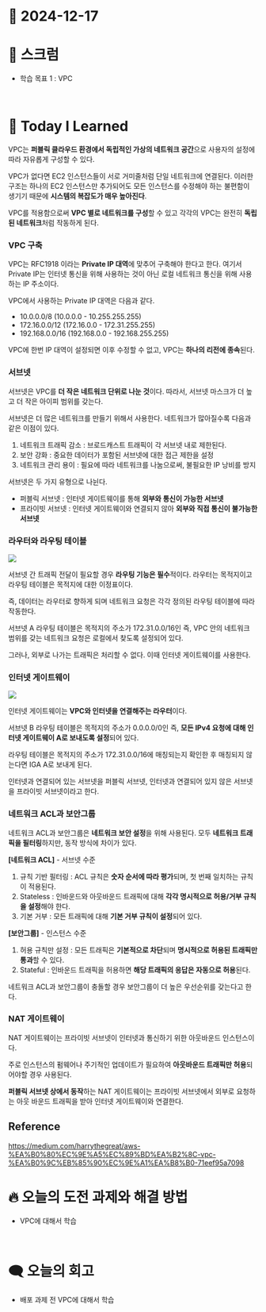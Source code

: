 # 📆 2024-12-17

# 🔔 스크럼

- 학습 목표 1 : VPC
<br/>

# 🚀 Today I Learned

VPC는 **퍼블릭 클라우드 환경에서 독립적인 가상의 네트워크 공간**으로 사용자의 설정에 따라 자유롭게 구성할 수 있다.

VPC가 없다면 EC2 인스턴스들이 서로 거미줄처럼 단일 네트워크에 연결된다. 이러한 구조는 하나의 EC2 인스턴스만 추가되어도 모든 인스턴스를 수정해야 하는 불편함이 생기기 때문에 **시스템의 복잡도가 매우 높아진다**.

VPC를 적용함으로써 **VPC 별로 네트워크를 구성**할 수 있고 각각의 VPC는 완전히 **독립된 네트워크**처럼 작동하게 된다.


### VPC 구축

VPC는 RFC1918 이라는 **Private IP 대역**에 맞추어 구축해야 한다고 한다. 여기서 Private IP는 인터넷 통신을 위해 사용하는 것이 아닌 로컬 네트워크 통신을 위해 사용하는 IP 주소이다. 

VPC에서 사용하는 Private IP 대역은 다음과 같다.
- 10.0.0.0/8 (10.0.0.0 - 10.255.255.255)
- 172.16.0.0/12 (172.16.0.0 - 172.31.255.255)
- 192.168.0.0/16 (192.168.0.0 - 192.168.255.255)

VPC에 한번 IP 대역이 설정되면 이후 수정할 수 없고, VPC는 **하나의 리전에 종속**된다.

### 서브넷

서브넷은 VPC를 **더 작은 네트워크 단위로 나눈 것**이다. 따라서, 서브넷 마스크가 더 높고 더 작은 아이피 범위를 갖는다.

서브넷은 더 많은 네트워크를 만들기 위해서 사용한다. 네트워크가 많아질수록 다음과 같은 이점이 있다.

1. 네트워크 트래픽 감소 : 브로드캐스트 트래픽이 각 서브넷 내로 제한된다.
2. 보안 강화 : 중요한 데이터가 포함된 서브넷에 대한 접근 제한을 설정
3. 네트워크 관리 용이 : 필요에 따라 네트워크를 나눔으로써, 불필요한 IP 낭비를 방지 

서브넷은 두 가지 유형으로 나뉜다.
- 퍼블릭 서브넷 : 인터넷 게이트웨이를 통해 **외부와 통신이 가능한 서브넷**
- 프라이빗 서브넷 : 인터넷 게이트웨이와 연결되지 않아 **외부와 직접 통신이 불가능한 서브넷**

### 라우터와 라우팅 테이블

![](https://miro.medium.com/v2/resize:fit:1100/format:webp/1*C_j93s0KB4JwfLgck5YFug.png)

서브넷 간 트래픽 전달이 필요할 경우 **라우팅 기능은 필수**적이다. 라우터는 목적지이고 라우팅 테이블은 목적지에 대한 이정표이다.

즉, 데이터는 라우터로 향하게 되며 네트워크 요청은 각각 정의된 라우팅 테이블에 따라 작동한다.

서브넷 A 라우팅 테이블은 목적지의 주소가 172.31.0.0/16인 즉, VPC 안의 네트워크 범위를 갖는 네트워크 요청은 로컬에서 찾도록 설정되어 있다.

그러나, 외부로 나가는 트래픽은 처리할 수 없다. 이때 인터넷 게이트웨이를 사용한다.

### 인터넷 게이트웨이

![](https://miro.medium.com/v2/resize:fit:1100/format:webp/1*I_3RxWyOPMj9lQs1xhEebg.png)

인터넷 게이트웨이는 **VPC와 인터넷을 연결해주는 라우터**이다.

서브넷 B 라우팅 테이블은 목적지의 주소가 0.0.0.0/0인 즉, **모든 IPv4 요청에 대해 인터넷 게이트웨이 A로 보내도록 설정**되어 있다.

라우팅 테이블은 목적지의 주소가 172.31.0.0/16에 매칭되는지 확인한 후 매칭되지 않는다면 IGA A로 보내게 된다.

인터넷과 연결되어 있는 서브넷을 퍼블릭 서브넷, 인터넷과 연결되어 있지 않은 서브넷을 프라이빗 서브넷이라고 한다.


### 네트워크 ACL과 보안그룹

네트워크 ACL과 보안그룹은 **네트워크 보안 설정**을 위해 사용된다. 모두 **네트워크 트래픽을 필터링**하지만, 동작 방식에 차이가 있다.

**[네트워크 ACL]** - 서브넷 수준

1. 규칙 기반 필터링 : ACL 규칙은 **숫자 순서에 따라 평가**되며, 첫 번째 일치하는 규칙이 적용된다.
2. Stateless : 인바운드와 아웃바운드 트래픽에 대해 **각각 명시적으로 허용/거부 규칙을 설정**해야 한다.
3. 기본 거부 : 모든 트래픽에 대해 **기본 거부 규칙이 설정**되어 있다.

**[보안그룹]** - 인스턴스 수준

1. 허용 규칙만 설정 : 모든 트래픽은 **기본적으로 차단**되며 **명시적으로 허용된 트래픽만 통과**할 수 있다.
2. Stateful : 인바운드 트래픽을 허용하면 **해당 트래픽의 응답은 자동으로 허용**된다.

네트워크 ACL과 보안그룹이 충돌할 경우 보안그룹이 더 높은 우선순위를 갖는다고 한다.

### NAT 게이트웨이

NAT 게이트웨이는 프라이빗 서브넷이 인터넷과 통신하기 위한 아웃바운드 인스턴스이다.

주로 인스턴스의 펌웨어나 주기적인 업데이트가 필요하여 **아웃바운드 트래픽만 허용**되어야할 경우 사용된다. 

**퍼블릭 서브넷 상에서 동작**하는 NAT 게이트웨이는 프라이빗 서브넷에서 외부로 요청하는 아웃 바운드 트래픽을 받아 인터넷 게이트웨이와 연결한다.

## Reference

https://medium.com/harrythegreat/aws-%EA%B0%80%EC%9E%A5%EC%89%BD%EA%B2%8C-vpc-%EA%B0%9C%EB%85%90%EC%9E%A1%EA%B8%B0-71eef95a7098

# 🔥 오늘의 도전 과제와 해결 방법

- VPC에 대해서 학습

<br/>

# 🗨️ 오늘의 회고
- 배포 과제 전 VPC에 대해서 학습 

<!--
- 오늘의 학습 경험에 대한 자유로운 생각이나 느낀 점을 기록합니다.
- 성공적인 점, 개선해야 할 점, 새롭게 시도하고 싶은 방법 등을 포함할 수 있습니다.-->
